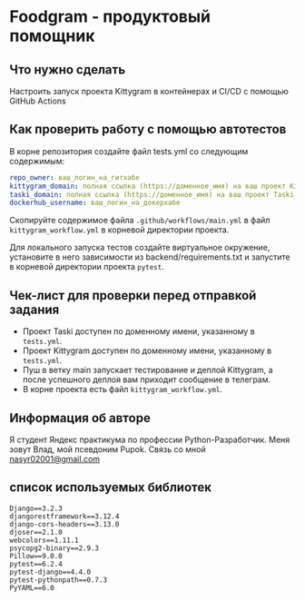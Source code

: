 # Foodgram - продуктовый помощник

## Что нужно сделать

Настроить запуск проекта Kittygram в контейнерах и CI/CD с помощью GitHub Actions

## Как проверить работу с помощью автотестов

В корне репозитория создайте файл tests.yml со следующим содержимым:
```yaml
repo_owner: ваш_логин_на_гитхабе
kittygram_domain: полная ссылка (https://доменное_имя) на ваш проект Kittygram
taski_domain: полная ссылка (https://доменное_имя) на ваш проект Taski
dockerhub_username: ваш_логин_на_докерхабе
```

Скопируйте содержимое файла `.github/workflows/main.yml` в файл `kittygram_workflow.yml` в корневой директории проекта.

Для локального запуска тестов создайте виртуальное окружение, установите в него зависимости из backend/requirements.txt и запустите в корневой директории проекта `pytest`.

## Чек-лист для проверки перед отправкой задания

- Проект Taski доступен по доменному имени, указанному в `tests.yml`.
- Проект Kittygram доступен по доменному имени, указанному в `tests.yml`.
- Пуш в ветку main запускает тестирование и деплой Kittygram, а после успешного деплоя вам приходит сообщение в телеграм.
- В корне проекта есть файл `kittygram_workflow.yml`.

## Информация об авторе

Я студент Яндекс практикума по профессии Python-Разработчик. Меня зовут Влад, мой псевдоним Pupok.
Связь со мной nasyr02001@gmail.com

## список используемых библиотек

```
Django==3.2.3
djangorestframework==3.12.4
django-cors-headers==3.13.0
djoser==2.1.0
webcolors==1.11.1
psycopg2-binary==2.9.3
Pillow==9.0.0
pytest==6.2.4
pytest-django==4.4.0
pytest-pythonpath==0.7.3
PyYAML==6.0
```